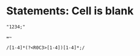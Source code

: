 # Statements: Cell is blank

<!-- %% svg-grid: code -->

~~~~
"1234;" 

=~

/[1-4]*(?<R0C3>[1-4])[1-4]*;/
~~~~
